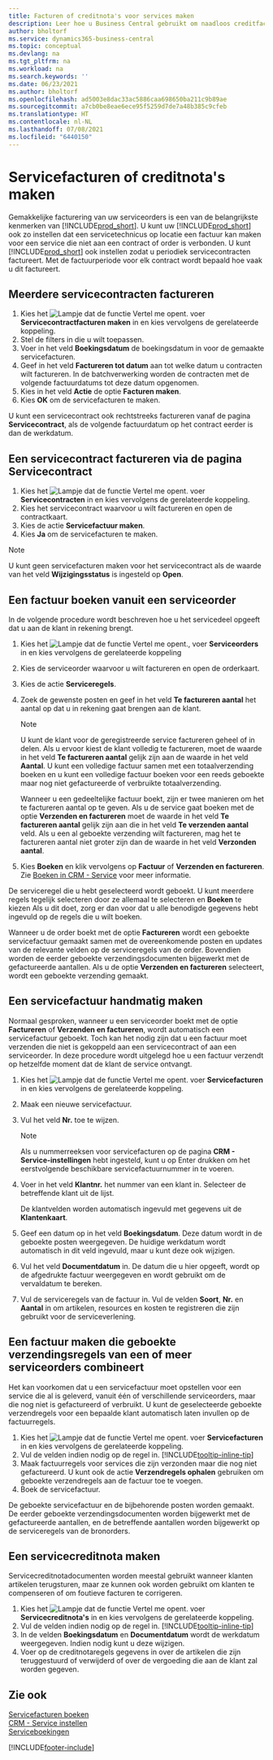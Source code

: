 ```yaml
---
title: Facturen of creditnota's voor services maken
description: Leer hoe u Business Central gebruikt om naadloos creditfacturen en creditnota's voor uw services te maken.
author: bholtorf
ms.service: dynamics365-business-central
ms.topic: conceptual
ms.devlang: na
ms.tgt_pltfrm: na
ms.workload: na
ms.search.keywords: ''
ms.date: 06/23/2021
ms.author: bholtorf
ms.openlocfilehash: ad5003e8dac33ac5886caa698650ba211c9b89ae
ms.sourcegitcommit: a7cb0be8eae6ece95f5259d7de7a48b385c9cfeb
ms.translationtype: HT
ms.contentlocale: nl-NL
ms.lasthandoff: 07/08/2021
ms.locfileid: "6440150"
---
```

# <a name="create-service-invoices-or-credit-memos"></a>Servicefacturen of creditnota's maken
Gemakkelijke facturering van uw serviceorders is een van de belangrijkste kenmerken van [!INCLUDE[prod_short](includes/prod_short.md)]. U kunt uw [!INCLUDE[prod_short](includes/prod_short.md)] ook zo instellen dat een servicetechnicus op locatie een factuur kan maken voor een service die niet aan een contract of order is verbonden. U kunt [!INCLUDE[prod_short](includes/prod_short.md)] ook instellen zodat u periodiek servicecontracten factureert. Met de factuurperiode voor elk contract wordt bepaald hoe vaak u dit factureert.

## <a name="to-invoice-several-service-contracts"></a>Meerdere servicecontracten factureren

1. Kies het ![Lampje dat de functie Vertel me opent.](media/ui-search/search_small.png "Vertel me wat u wilt doen") voer **Servicecontractfacturen maken** in en kies vervolgens de gerelateerde koppeling.  
2. Stel de filters in die u wilt toepassen.  
3. Voer in het veld **Boekingsdatum** de boekingsdatum in voor de gemaakte servicefacturen.  
4. Geef in het veld **Factureren tot datum** aan tot welke datum u contracten wilt factureren. In de batchverwerking worden de contracten met de volgende factuurdatums tot deze datum opgenomen.  
5. Kies in het veld **Actie** de optie **Facturen maken**.  
6. Kies **OK** om de servicefacturen te maken.  
  
U kunt een servicecontract ook rechtstreeks factureren vanaf de pagina **Servicecontract**, als de volgende factuurdatum op het contract eerder is dan de werkdatum.

## <a name="to-invoice-a-service-contract-from-the-service-contract-page"></a>Een servicecontract factureren via de pagina Servicecontract   
1. Kies het ![Lampje dat de functie Vertel me opent.](media/ui-search/search_small.png "Vertel me wat u wilt doen") voer **Servicecontracten** in en kies vervolgens de gerelateerde koppeling.  
2. Kies het servicecontract waarvoor u wilt factureren en open de contractkaart.  
3. Kies de actie **Servicefactuur maken**. 
4. Kies **Ja** om de servicefacturen te maken.  
  
  > [!NOTE]  
  > U kunt geen servicefacturen maken voor het servicecontract als de waarde van het veld **Wijzigingsstatus** is ingesteld op **Open**.  

## <a name="to-post-an-invoice-from-a-service-order"></a>Een factuur boeken vanuit een serviceorder  
In de volgende procedure wordt beschreven hoe u het servicedeel opgeeft dat u aan de klant in rekening brengt.  

1. Kies het ![Lampje dat de functie Vertel me opent.](media/ui-search/search_small.png "Vertel me wat u wilt doen"), voer **Serviceorders** in en kies vervolgens de gerelateerde koppeling  
2. Kies de serviceorder waarvoor u wilt factureren en open de orderkaart.  
3. Kies de actie **Serviceregels**.  
4. Zoek de gewenste posten en geef in het veld **Te factureren aantal** het aantal op dat u in rekening gaat brengen aan de klant.  
  
   > [!NOTE]  
   > U kunt de klant voor de geregistreerde service factureren geheel of in delen. Als u ervoor kiest de klant volledig te factureren, moet de waarde in het veld **Te factureren aantal** gelijk zijn aan de waarde in het veld **Aantal**. U kunt een volledige factuur samen met een totaalverzending boeken en u kunt een volledige factuur boeken voor een reeds geboekte maar nog niet gefactureerde of verbruikte totaalverzending.  
   >  
   > Wanneer u een gedeeltelijke factuur boekt, zijn er twee manieren om het te factureren aantal op te geven. Als u de service gaat boeken met de optie **Verzenden en factureren** moet de waarde in het veld **Te factureren aantal** gelijk zijn aan die in het veld **Te verzenden aantal** veld. Als u een al geboekte verzending wilt factureren, mag het te factureren aantal niet groter zijn dan de waarde in het veld **Verzonden aantal**.  
  
5. Kies **Boeken** en klik vervolgens op **Factuur** of **Verzenden en factureren**. Zie [Boeken in CRM - Service](service-service-posting.md) voor meer informatie.  
  
 De serviceregel die u hebt geselecteerd wordt geboekt. U kunt meerdere regels tegelijk selecteren door ze allemaal te selecteren en **Boeken** te kiezen Als u dit doet, zorg er dan voor dat u alle benodigde gegevens hebt ingevuld op de regels die u wilt boeken.  
  
 Wanneer u de order boekt met de optie **Factureren** wordt een geboekte servicefactuur gemaakt samen met de overeenkomende posten en updates van de relevante velden op de serviceregels van de order. Bovendien worden de eerder geboekte verzendingsdocumenten bijgewerkt met de gefactureerde aantallen. Als u de optie **Verzenden en factureren** selecteert, wordt een geboekte verzending gemaakt.

## <a name="to-create-a-service-invoice-manually"></a>Een servicefactuur handmatig maken  
Normaal gesproken, wanneer u een serviceorder boekt met de optie **Factureren** of **Verzenden en factureren**, wordt automatisch een servicefactuur geboekt. Toch kan het nodig zijn dat u een factuur moet verzenden die niet is gekoppeld aan een servicecontract of aan een serviceorder. In deze procedure wordt uitgelegd hoe u een factuur verzendt op hetzelfde moment dat de klant de service ontvangt.  

1. Kies het ![Lampje dat de functie Vertel me opent.](media/ui-search/search_small.png "Vertel me wat u wilt doen") voer **Servicefacturen** in en kies vervolgens de gerelateerde koppeling.  
2. Maak een nieuwe servicefactuur.  
3. Vul het veld **Nr.** toe te wijzen.  
  
    > [!NOTE]  
    >  Als u nummerreeksen voor servicefacturen op de pagina **CRM - Service-instellingen** hebt ingesteld, kunt u op Enter drukken om het eerstvolgende beschikbare servicefactuurnummer in te voeren.  
  
4. Voer in het veld **Klantnr.** het nummer van een klant in. Selecteer de betreffende klant uit de lijst.  
  
    De klantvelden worden automatisch ingevuld met gegevens uit de **Klantenkaart**.  
  
5. Geef een datum op in het veld **Boekingsdatum**. Deze datum wordt in de geboekte posten weergegeven. De huidige werkdatum wordt automatisch in dit veld ingevuld, maar u kunt deze ook wijzigen.  
6. Vul het veld **Documentdatum** in. De datum die u hier opgeeft, wordt op de afgedrukte factuur weergegeven en wordt gebruikt om de vervaldatum te bereken.  
7. Vul de serviceregels van de factuur in. Vul de velden **Soort**, **Nr.** en **Aantal** in om artikelen, resources en kosten te registreren die zijn gebruikt voor de serviceverlening. 

## <a name="to-create-an-invoice-that-combines-posted-shipment-lines-from-one-or-more-service-orders"></a>Een factuur maken die geboekte verzendingsregels van een of meer serviceorders combineert 
Het kan voorkomen dat u een servicefactuur moet opstellen voor een service die al is geleverd, vanuit één of verschillende serviceorders, maar die nog niet is gefactureerd of verbruikt. U kunt de geselecteerde geboekte verzendregels voor een bepaalde klant automatisch laten invullen op de factuurregels.  

1. Kies het ![Lampje dat de functie Vertel me opent.](media/ui-search/search_small.png "Vertel me wat u wilt doen") voer **Servicefacturen** in en kies vervolgens de gerelateerde koppeling.  
2. Vul de velden indien nodig op de regel in. [!INCLUDE[tooltip-inline-tip](includes/tooltip-inline-tip_md.md)] 
3. Maak factuurregels voor services die zijn verzonden maar die nog niet gefactureerd. U kunt ook de actie **Verzendregels ophalen** gebruiken om geboekte verzendregels aan de factuur toe te voegen.  
4. Boek de servicefactuur.  
  
 De geboekte servicefactuur en de bijbehorende posten worden gemaakt. De eerder geboekte verzendingsdocumenten worden bijgewerkt met de gefactureerde aantallen, en de betreffende aantallen worden bijgewerkt op de serviceregels van de bronorders.  

## <a name="to-create-a-service-credit-memo"></a>Een servicecreditnota maken  
Servicecreditnotadocumenten worden meestal gebruikt wanneer klanten artikelen terugsturen, maar ze kunnen ook worden gebruikt om klanten te compenseren of om foutieve facturen te corrigeren.  

1. Kies het ![Lampje dat de functie Vertel me opent.](media/ui-search/search_small.png "Vertel me wat u wilt doen") voer **Servicecreditnota's** in en kies vervolgens de gerelateerde koppeling.  
2. Vul de velden indien nodig op de regel in. [!INCLUDE[tooltip-inline-tip](includes/tooltip-inline-tip_md.md)]
3. In de velden **Boekingsdatum** en **Documentdatum** wordt de werkdatum weergegeven. Indien nodig kunt u deze wijzigen.    
4. Voer op de creditnotaregels gegevens in over de artikelen die zijn teruggestuurd of verwijderd of over de vergoeding die aan de klant zal worden gegeven.  

## <a name="see-also"></a>Zie ook
[Servicefacturen boeken](service-how-to-post-service-orders.md)  
[CRM - Service instellen](service-setup-service.md)  
[Serviceboekingen](service-service-posting.md)  


[!INCLUDE[footer-include](includes/footer-banner.md)]